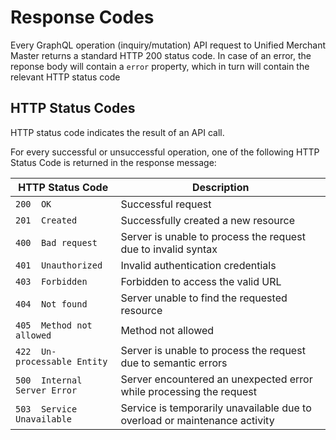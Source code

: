 # Response Codes

Every GraphQL operation (inquiry/mutation)  API request to Unified Merchant Master returns a standard HTTP 200 status code. In case of an error, the reponse body will contain a `error` property, which in turn will contain the relevant HTTP status code

## HTTP Status Codes

HTTP status code indicates the result of an API call. 

For every successful or unsuccessful operation, one of the following HTTP Status Code is returned in the response message:

| HTTP Status Code          | Description   |
|-------------------|-----------|
| `200  OK`      | Successful request   |
| `201  Created`     | Successfully created a new resource     |
| `400  Bad request`     | Server is unable to process the request due to invalid syntax     |
| `401  Unauthorized` | Invalid authentication credentials  |
| `403  Forbidden` | Forbidden to access the valid URL  |
| `404  Not found` | Server unable to find the requested resource  |
| `405  Method not allowed` | Method not allowed  |
| `422  Un-processable Entity`  | Server is unable to process the request due to semantic errors |
| `500  Internal Server Error` | Server encountered an unexpected error while processing the request  |
| `503  Service Unavailable`        | Service is temporarily unavailable due to overload or maintenance activity    |
